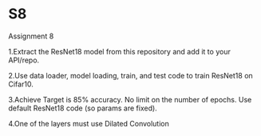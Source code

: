 # S8
Assignment 8


1.Extract the ResNet18 model from this repository and add it to your API/repo.

2.Use data loader, model loading, train, and test code to train ResNet18 on Cifar10.


3.Achieve Target is 85% accuracy. No limit on the number of epochs. Use default ResNet18 code (so params are fixed).


4.One of the layers must use Dilated Convolution

